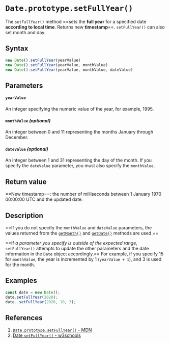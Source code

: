# `Date.prototype.setFullYear()`

The `setFullYear()` method ==sets the **full year** for a specified date **according to local time**. Returns new **timestamp**==. `setFullYear()` can also set month and day.

## Syntax

```js
new Date().setFullYear(yearValue)
new Date().setFullYear(yearValue, monthValue)
new Date().setFullYear(yearValue, monthValue, dateValue)
```

## Parameters

#### `yearValue`

An integer specifying the numeric value of the year, for example, 1995.

#### `monthValue` _(optional)_

An integer between 0 and 11 representing the months January through December.

#### `dateValue` _(optional)_

An integer between 1 and 31 representing the day of the month. If you specify the `dateValue` parameter, you must also specify the `monthValue`.

## Return value

==New timestamp==: the number of milliseconds between 1 January 1970 00:00:00 UTC and the updated date.

## Description

==If you do not specify the `monthValue` and `dateValue` parameters, the values returned from the [`getMonth()`](https://developer.mozilla.org/en-US/docs/Web/JavaScript/Reference/Global_Objects/Date/getMonth) and [`getDate()`](https://developer.mozilla.org/en-US/docs/Web/JavaScript/Reference/Global_Objects/Date/getDate) methods are used.==

==If _a parameter you specify is outside of the expected range_, `setFullYear()` attempts to update the other parameters and the date information in the `Date` object accordingly.== For example, if you specify 15 for `monthValue`, the year is incremented by 1 (`yearValue + 1`), and 3 is used for the month.

## Examples

```js
const date = new Date();
date.setFullYear(2020);
date..setFullYear(2020, 10, 3);
```

## References

1. [`Date.prototype.setFullYear()` - MDN](https://developer.mozilla.org/en-US/docs/Web/JavaScript/Reference/Global_Objects/Date/setFullYear)
1. [Date `setFullYear()` - w3schools](https://www.w3schools.com/jsref/jsref_setfullyear.asp)